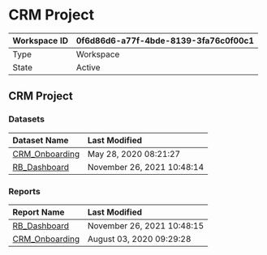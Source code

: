 



# CRM Project

|Workspace ID|0f6d86d6-a77f-4bde-8139-3fa76c0f00c1|
| :--- | :--- |
|Type|Workspace|
|State|Active|

## CRM Project

### Datasets

|Dataset Name|Last Modified|
| :--- | :--- |
|[CRM_Onboarding](../Datasets/CRM_Onboarding.md)|May 28, 2020 08:21:27|
|[RB_Dashboard](../Datasets/RB_Dashboard.md)|November 26, 2021 10:48:14|

### Reports

|Report Name|Last Modified|
| :--- | :--- |
|[RB_Dashboard](../Reports/RB_Dashboard.md)|November 26, 2021 10:48:15|
|[CRM_Onboarding](../Reports/CRM_Onboarding.md)|August 03, 2020 09:29:28|
